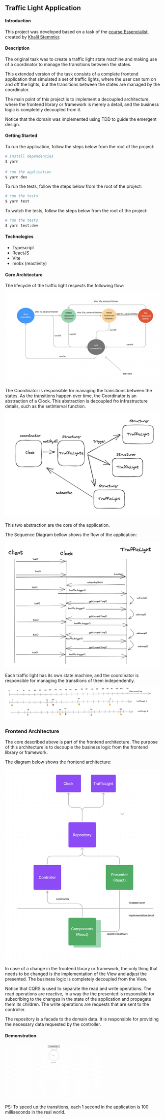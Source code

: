 ## Traffic Light Application

#### Introduction

This project was developed based on a task of the [course Essencialist](https://www.essentialist.dev), created by [Khalil Stemmler](https://github.com/stemmlerjs).

#### Description

The original task was to create a traffic light state machine and making use of a coordinator to manage the transitions between the states.

This extended version of the task consists of a complete frontend application that simulated a set of traffic lights, where the user can turn on and off the lights, but the transitions between the states are managed by the coordinator.

The main point of this project is to implement a decoupled architecture, where the frontend library or framework is merely a detail, and the business logic is completely decoupled from it.

Notice that the domain was implemented using TDD to guide the emergent design.

#### Getting Started

To run the application, follow the steps below from the root of the project:

```bash
# install dependencies
$ yarn

# run the application
$ yarn dev
```

To run the tests, follow the steps below from the root of the project:

```bash
# run the tests
$ yarn test
```

To watch the tests, follow the steps below from the root of the project:

```bash
# run the tests
$ yarn test:dev
```

#### Technologies

- Typescript
- ReactJS
- Vite
- mobx (reactivity)

#### Core Architecture

The lifecycle of the traffic light respects the following flow:

![state machine](./docs/statemachine.png)

The Coordinator is responsible for managing the transitions between the states. As the transitions happen over time, the Coordinator is an abstraction of a Clock. This abstraction is decoupled fro infrastructure details, such as the setInterval function.

![clock abstraction](./docs/clock.png)

This two abstraction are the core of the application.

The Sequence Diagram bellow shows the flow of the application:

![sequence diagram](./docs/sequence-diagram.png)

Each traffic light has its own state machine, and the coordinator is responsible for managing the transitions of them independently.

![timeline](./docs/timeline.png)

### Frontend Architecture

The core described above is part of the frontend architecture. The purpose of this architecture is to decouple the business logic from the frontend library or framework.

The diagram below shows the frontend architecture:

![frontend architecture](./docs/architecture.png)

In case of a change in the frontend library or framework, the only thing that needs to be changed is the implementation of the View and adjust the presented. The business logic is completely decoupled from the View.

Notice that CQRS is used to separate the read and write operations. The read operations are reactive, in a way the the presented is responsible for subscribing to the changes in the state of the application and propagate them its children. The write operations are requests that are sent to the controller.

The repository is a facade to the domain data. It is responsible for providing the necessary data requested by the controller.

#### Demonstration

![demonstration](./docs/application.gif)

PS: To speed up the transitions, each 1 second in the application is 100 milliseconds in the real world.
